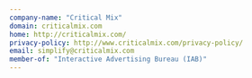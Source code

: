```yaml
---
company-name: "Critical Mix"
domain: criticalmix.com
home: http://criticalmix.com/
privacy-policy: http://www.criticalmix.com/privacy-policy/
email: simplify@criticalmix.com
member-of: "Interactive Advertising Bureau (IAB)"
---
```




